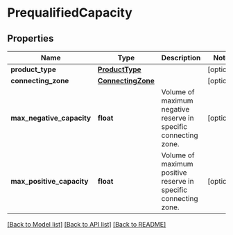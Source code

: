 # PrequalifiedCapacity

## Properties
Name | Type | Description | Notes
------------ | ------------- | ------------- | -------------
**product_type** | [**ProductType**](ProductType.md) |  | [optional] 
**connecting_zone** | [**ConnectingZone**](ConnectingZone.md) |  | [optional] 
**max_negative_capacity** | **float** | Volume of maximum negative reserve in specific connecting zone. | [optional] 
**max_positive_capacity** | **float** | Volume of maximum positive reserve in specific connecting zone. | [optional] 

[[Back to Model list]](../README.md#documentation-for-models) [[Back to API list]](../README.md#documentation-for-api-endpoints) [[Back to README]](../README.md)

